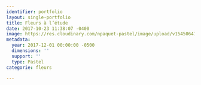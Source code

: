 ```yaml
---
identifier: portfolio
layout: single-portfolio
title: Fleurs à l’étude
date: 2017-10-23 11:38:07 -0400
image: https://res.cloudinary.com/npaquet-pastel/image/upload/v1545064720/DSC04141-3.jpg
metadata:
  year: 2017-12-01 00:00:00 -0500
  dimensions: ''
  support: ''
  type: Pastel
categorie: fleurs

---
```

